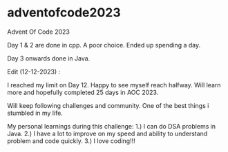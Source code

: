 # adventofcode2023
Advent Of Code 2023

Day 1 & 2 are done in cpp. A poor choice. Ended up spending a day.

Day 3 onwards done in Java.

Edit (12-12-2023) :

I reached my limit on Day 12. Happy to see myself reach halfway. Will learn more and hopefully completed 25 days in AOC 2023. 

Will keep following challenges and community. One of the best things i stumbled in my life.

My personal learnings during this challenge:
1.) I can do DSA problems in Java.
2.) I have a lot to improve on my speed and ability to understand problem and code quickly.
3.) I love coding!!!
